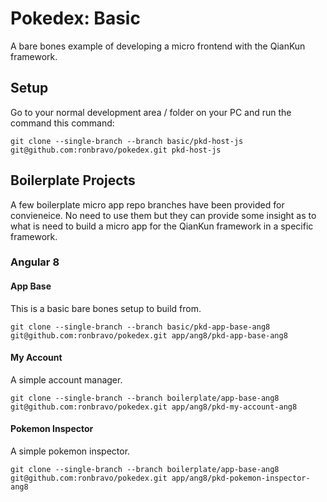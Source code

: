 # Pokedex: Basic

A bare bones example of developing a micro frontend with the QianKun framework.

## Setup

Go to your normal development area / folder on your PC and run the command this command:

```
git clone --single-branch --branch basic/pkd-host-js git@github.com:ronbravo/pokedex.git pkd-host-js
```

## Boilerplate Projects

A few boilerplate micro app repo branches have been provided for convieneice. No need to use them but they can provide some insight as to what is need to build a micro app for the QianKun framework in a specific framework.


### Angular 8

#### App Base

This is a basic bare bones setup to build from.

```
git clone --single-branch --branch basic/pkd-app-base-ang8 git@github.com:ronbravo/pokedex.git app/ang8/pkd-app-base-ang8
```

#### My Account

A simple account manager.

```
git clone --single-branch --branch boilerplate/app-base-ang8 git@github.com:ronbravo/pokedex.git app/ang8/pkd-my-account-ang8
```

#### Pokemon Inspector

A simple pokemon inspector.

```
git clone --single-branch --branch boilerplate/app-base-ang8 git@github.com:ronbravo/pokedex.git app/ang8/pkd-pokemon-inspector-ang8
```
